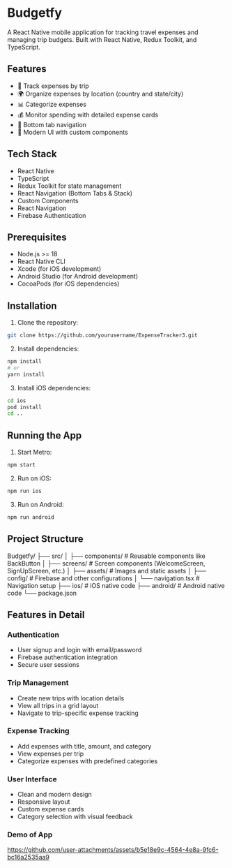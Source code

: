 # Budgetfy

A React Native mobile application for tracking travel expenses and managing trip budgets. Built with React Native, Redux Toolkit, and TypeScript.

## Features

- 📱 Track expenses by trip
- 🌍 Organize expenses by location (country and state/city)
- 📊 Categorize expenses
- 💰 Monitor spending with detailed expense cards
- 📱 Bottom tab navigation
- 🎨 Modern UI with custom components

## Tech Stack

- React Native
- TypeScript
- Redux Toolkit for state management
- React Navigation (Bottom Tabs & Stack)
- Custom Components
- React Navigation
- Firebase Authentication

## Prerequisites

- Node.js >= 18
- React Native CLI
- Xcode (for iOS development)
- Android Studio (for Android development)
- CocoaPods (for iOS dependencies)

## Installation

1. Clone the repository:

```bash
git clone https://github.com/yourusername/ExpenseTracker3.git
```

2. Install dependencies:
```bash
npm install
# or
yarn install
```

3. Install iOS dependencies:
```bash
cd ios
pod install
cd ..
```

## Running the App

1. Start Metro:
```bash
npm start
```

2. Run on iOS:
```bash
npm run ios
```

3. Run on Android:
```bash
npm run android
```

## Project Structure

Budgetfy/
├── src/
│   ├── components/     # Reusable components like BackButton
│   ├── screens/        # Screen components (WelcomeScreen, SignUpScreen, etc.)
│   ├── assets/        # Images and static assets
│   ├── config/        # Firebase and other configurations 
│   └── navigation.tsx # Navigation setup
├── ios/              # iOS native code
├── android/          # Android native code
└── package.json

## Features in Detail

### Authentication
- User signup and login with email/password
- Firebase authentication integration
- Secure user sessions

### Trip Management
- Create new trips with location details
- View all trips in a grid layout
- Navigate to trip-specific expense tracking

### Expense Tracking
- Add expenses with title, amount, and category
- View expenses per trip
- Categorize expenses with predefined categories

### User Interface
- Clean and modern design
- Responsive layout
- Custom expense cards
- Category selection with visual feedback

### Demo of App


https://github.com/user-attachments/assets/b5e18e9c-4564-4e8a-9fc6-bc16a2535aa9


